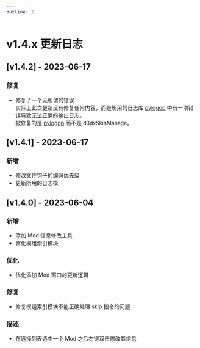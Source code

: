 ```yaml
---
outline: 2
---
```



# v1.4.x 更新日志

## [v1.4.2] - 2023-06-17

### 修复

* 修复了一个无所谓的错误<br/>
  实际上此次更新没有修复任何内容，而是所用的日志库 [pylogop](https://github.com/numlinka/pylogop) 中有一项错误导致无法正确的输出日志。<br/>
  被修复的是 [pylogop](https://github.com/numlinka/pylogop) 而不是 d3dxSkinManage。


## [v1.4.1] - 2023-06-17

### 新增

* 修改文件钩子的编码优先级
* 更新所用的日志模


## [v1.4.0] - 2023-06-04

### 新增

* 添加 Mod 信息修改工具
* 富化模组索引模块

### 优化

* 优化添加 Mod 窗口的更新逻辑

### 修复

* 修复模组索引模块不能正确处理 skip 指令的问题

### 描述

* 在选择列表选中一个 Mod 之后右键双击修改其信息
